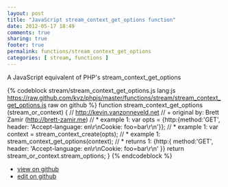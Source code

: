 ```yaml
---
layout: post
title: "JavaScript stream_context_get_options function"
date: 2012-05-17 18:49
comments: true
sharing: true
footer: true
permalink: functions/stream_context_get_options
categories: [ stream, functions ]
---
```

A JavaScript equivalent of PHP's stream_context_get_options
<!-- more -->
{% codeblock stream/stream_context_get_options.js lang:js https://raw.github.com/kvz/phpjs/master/functions/stream/stream_context_get_options.js raw on github %}
function stream_context_get_options (stream_or_context) {
    // http://kevin.vanzonneveld.net
    // +   original by: Brett Zamir (http://brett-zamir.me)
    // *     example 1: var opts = {http:{method:'GET', header: 'Accept-language: en\r\nCookie: foo=bar\r\n'}};
    // *     example 1: var context = stream_context_create(opts);
    // *     example 1: stream_context_get_options(context);
    // *     returns 1: {http:{ method:'GET', header: 'Accept-language: en\r\nCookie: foo=bar\r\n' }}
    return stream_or_context.stream_options;
}
{% endcodeblock %}
<ul>
 <li><a href="https://github.com/kvz/phpjs/blob/master/functions/stream/stream_context_get_options.js">view on github</a></li>
 <li><a href="https://github.com/kvz/phpjs/edit/master/functions/stream/stream_context_get_options.js">edit on github</a></li>
</ul>
